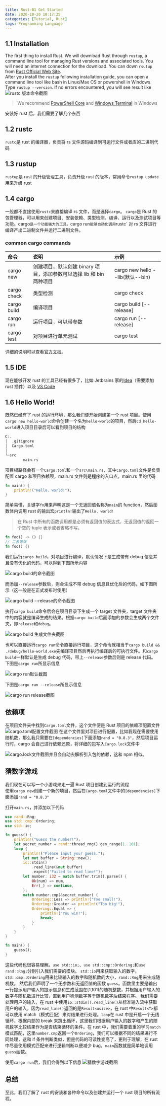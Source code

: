 ```yaml
---
title: Rust-01 Get Started
date: 2020-10-20 10:17:25
categories: [Tutorial, Rust]
tags: Programming Language
---
```


## 1.1 Installation

The first thing to install Rust. We will download Rust through `rustup`, a command line tool for managing Rust versions and associated tools. You will need an internet connection for the download. You can down `rsutup` from [Rust Official Web Site](https://www.rust-lang.org/).  
After you install the `rustup` following installation guide, you can open a command line tool like bash in Linux/Max OS or powershell in Windows. Type `rustup --version`. If no errors encountered, you will see result like  
![rustc 版本命令截图](/img/bg/rust-01/rust-01-12.png)

> We recommend [PowerShell Core](https://github.com/PowerShell/PowerShell) and [Windows Terminal](https://github.com/microsoft/terminal) in Windows

安装好 rust 后，我们需要了解几个东西

## 1.2 rustc

`rustc`是 rust 的编译器，负责将 rs 文件源码编译到可运行文件或者库的二进制代码

## 1.3 rustup

`rustup`是 rust 的升级管理工具，负责升级 rust 的版本，常用命令`rustup update`用来升级 rust

## 1.4 cargo

一般都不直接使用`rustc`来直接编译 rs 文件，而是选择`cargo`。 `cargo`是 Rust 的包管理器，可以用来创建项目、安装依赖、类型检测、编译、运行以及测试项目等功能。cargo`是一个功能强大的工具。`cargo run`能够自动化调用`rustc` 对 rs 文件进行编译产出二进制文件并运行二进制文件。

### common cargo commands

| 命令        | 说明                                                                 | 示例                             |
| :---------- | :------------------------------------------------------------------- | :------------------------------- |
| cargo new   | 创建项目，默认创建 binary 项目，添加参数可以选择 lib 和 bin 两种项目 | cargo new hello --lib(默认--bin) |
| cargo check | 类型检测                                                             | cargo check                      |
| cargo build | 编译项目                                                             | cargo build [--release]          |
| cargo run   | 运行项目，可以带参数                                                 | cargo run [--release]            |
| cargo test  | 对项目进行单元测试                                                   | cargo test                       |

详细的说明可以查看[官方文档](https://doc.rust-lang.org/cargo/index.html)。

## 1.5 IDE

现在能够开发 rust 的工具已经有很多了，比如 Jetbrains 家的[Idea](https://www.jetbrains.com/idea/)（需要添加 rust 插件）以及 [VS Code]()

## 1.6 Hello World!

既然已经有了 rust 的运行环境，那么我们便开始创建第一个 rust 项目。使用`cargo new hello-world`命令创建一个名为`hello-world`的项目，然后`cd hello-world`进入项目目录后可以看到项目的结构

```rust
C:.
│  .gitignore
│  Cargo.toml
│
└─src
        main.rs
```

项目根路径会有一个`Cargo.toml`和一个`src\main.rs`，其中`Cargo.toml`文件是负责配置 cargo 和项目依赖项，main.rs 文件则是程序的入口点，main.rs 里的代码

```rust
fn main() {
    println!("Hello, world!");
}
```

简单易懂，关键字`fn`用来声明这是一个无返回值名称为`main`的 function，然后函数体内调用 rust 的输出宏`println!`输出了`Hello, world!`

> 在 Rust 中所有的函数调用都是必须有返回值的表达式，无返回值的返回一个空的 tuple 表示或者省略不写。

```rust
fn foo() -> () {}
// 二者等效
fn foo() {}
```

我们运行`cargo build`，对项目进行编译，默认情况下是生成带有 debug 信息并且没有优化的代码，可以得到下图所示内容

![cargo build的命令截图](/img/bg/rust-01/rust-01-1.png)

而添加`--release`参数后，则会生成不带 debug 信息且优化后的代码，如下图所示（这一般是在正式发布时使用）

![cargo build --release的命令截图](/img/bg/rust-01/rust-01-2.png)

执行`cargo build`命令后会在项目目录下生成一个 target 文件夹，target 文件夹中的内容就是编译生成的结果。根据`cargo build`后面添加的参数会生成两个文件夹，即`release`和`debug`。

![cargo build 生成文件夹截图](/img/bg/rust-01/rust-01-3.png)

也可以直接运行`cargo run`命令直接运行项目，这个命令就相当于`cargo build && ./debug/hello-world.exe`先编译项目然后再执行编译后的可执行文件。和`cargo build`一样默认是生成 debug 代码，带上`--release`参数后则是 release 代码。
下图是`cargo run`所显示信息

![cargo run默认截图](/img/bg/rust-01/rust-01-4.png)

下图是`cargo run --release`所显示信息

![cargo run release截图](/img/bg/rust-01/rust-01-5.png)

## 依赖项

在项目文件夹中找到`Cargo.toml`文件，这个文件便是 Rust 项目的依赖项配置文件
![cargo.toml配置文件截图](/img/bg/rust-01/rust-01-6.png)
在这个文件里对项目进行配置，比如我现在需要使用随机数，那么我只需要在`[dependencies]`下面添加`rand = "0.8.3"`，然后项目运行时，cargo 会自己进行依赖还原，将详细的包写入`Cargo.lock`文件中

![cargo.lock文件截图](/img/bg/rust-01/rust-01-7.png)并且会自动去解析引入包的依赖，这和 npm 相似。

## 猜数字游戏

我们现在可以写一个小游戏来走一遍 Rust 项目创建到运行的流程  
使用`cargo new`创建一个新的项目，然后在`Cargo.toml`文件中的`[dependencies]`下面添加`rand = "0.8.3"`

打开`main.rs`，并添加以下代码

```rust
use rand::Rng;
use std::cmp::Ordering;
use std::io;

fn guess() {
    println!("Guess the number!");
    let secret_number = rand::thread_rng().gen_range(1..101);
    loop {
        println!("Please input your guess.");
        let mut buffer = String::new();
        io::stdin()
            .read_line(&mut buffer)
            .expect("Failed to read line!");
        let number: i32 = match buffer.trim().parse() {
            Ok(num) => num,
            Err(_) => continue,
        };
        match number.cmp(&secret_number) {
            Ordering::Less => println!("Too small!"),
            Ordering::Greater => println!("Too big!"),
            Ordering::Equal => {
                println!("You win!");
                break;
            }
        }
    }
}

fn main() {
    guess();
}

```

这些代码也很容易理解。`use std::io;`、`use std::cmp::Ordering;`和`use rand::Rng;`分别引入我们需要的模块。
`std::io`用来获取输入的数字，`std::cmp::Ordering`用来比较输入的数字和随机数的大小，`rand::Rng`用来生成随机数。
然后我们声明了一个无参数和无返回值的函数 `guess`。函数里主要是输出一行提示用户输入的提示信息和生成范围在[1,101)的随机整数，并根据用户输入的数字与随机数进行比较，直到用户猜测数字等于随机数字后结束程序。
我们需要处理用户的输入，在 rust 中使用`io::stdin().read_line()`从标准输入流中获取用户的输入，因为`read_line()`返回的是`Result<usize>`，在 rust 中`Result<T>`都可以使用 match（模式匹配）来对结果进行处理。`loop`在 rust 中是开启一个无线循环，根据内部的 break 来跳出循环，这里我们根据用户输入的数字和产生的随机数字比较结果作为是否结束循环的条件。在 rust 中，我们需要着重的学习`match`模式匹配，这里`number.cmp`返回一个`Ordering`，我们可以根据不同的结果进行不同处理，这和 if 条件判断类似，但是代码的可读性变高了，更利于理解，在 rust 中尽量使用模式匹配来进行逻辑判断以便减少 bug。`main`函数就是简单地调用`guess`函数。

使用`cargo run`后，我们会得到以下信息
![猜数字游戏截图](/img/bg/rust-01/rust-01-9.png)

## 总结

至此，我们了解了 rust 的安装和各种命令以及创建并运行一个 rust 项目的所有流程。
